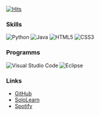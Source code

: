 <!--
# Header <h1>
## Header <h2>
### Header <h3>
#### Header <h4>
##### Header <h5>
###### Header <h6>
**bold**
__also bold__
*italic*
_also italic_
NoMarkdown
[Text](Link)
	
List
* Item 1
* Item 2
	* Item 2a
	* Item 2b
-->
[![Hits](https://hits.seeyoufarm.com/api/count/incr/badge.svg?url=https%3A%2F%2Fgithub.com%2FPaulchen5&count_bg=%2379C83D&title_bg=%23555555&icon=github.svg&icon_color=%2379C83D&title=GitHub+views&edge_flat=false)](https://hits.seeyoufarm.com)
	
### Skills
![Python](https://img.shields.io/badge/-Python-3776AB?style=for-the-badge&logo=python&logoColor=FFF)
![Java](https://img.shields.io/badge/-Java-FFAA00?style=for-the-badge&logo=java&logoColor=FFF)
![HTML5](https://img.shields.io/badge/-HTML5-F06429?style=for-the-badge&logo=html5&logoColor=FFF)
![CSS3](https://img.shields.io/badge/-CSS3-29A9DF?style=for-the-badge&logo=css3&logoColor=FFF)

### Programms
![Visual Studio Code](https://img.shields.io/badge/-VSC-007ACC?style=for-the-badge&logo=visual-studio-code&logoColor=FFF)
![Eclipse](https://img.shields.io/badge/-Eclipse-2C2255?style=for-the-badge&logo=eclipse&logoColor=FFF)

### Links
+ [GitHub](https://github.com/Paulchen5)
+ [SoloLearn](https://www.sololearn.com/profile/17745677)
+ [Spotify](https://open.spotify.com/user/jdmh24118a6bn9tncxiuqo0jn?si=b9ce98f30ac24bcc)
